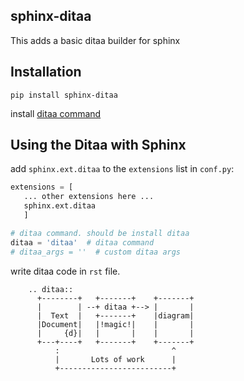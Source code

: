 sphinx-ditaa
--------------------------------

This adds a basic ditaa builder for sphinx

## Installation
```shell
pip install sphinx-ditaa
```

install [ditaa command](http://ditaa.sourceforge.net/)

## Using the Ditaa with Sphinx

add `sphinx.ext.ditaa` to the `extensions` list in `conf.py`:

```python
extensions = [
   ... other extensions here ...
   sphinx.ext.ditaa
   ]

# ditaa command. should be install ditaa
ditaa = 'ditaa'  # ditaa command
# ditaa_args = ''  # custom ditaa args
```

write ditaa code in `rst` file.

```
    .. ditaa::
      +--------+   +-------+    +-------+
      |        | --+ ditaa +--> |       |
      |  Text  |   +-------+    |diagram|
      |Document|   |!magic!|    |       |
      |     {d}|   |       |    |       |
      +---+----+   +-------+    +-------+
          :                         ^
          |       Lots of work      |
          +-------------------------+
```
